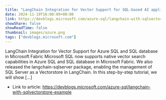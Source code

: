 ```yaml
---
title: "LangChain Integration for Vector Support for SQL-based AI applications"
date: 2024-11-19T16:00:09+00:00
link: https://devblogs.microsoft.com/azure-sql/langchain-with-sqlvectorstore-example
showShare: false
showReadTime: false
thumbnail: images/azure.png
tags: ["devblogs.microsoft.com"]
---
```

LangChain Integration for Vector Support for Azure SQL and SQL database in Microsoft Fabric Microsoft SQL now supports native vector search capabilities in Azure SQL and SQL database in Microsoft Fabric. We also released the langchain-sqlserver package, enabling the management of SQL Server as a Vectorstore in LangChain. In this step-by-step tutorial, we will show […]

- Link to article: https://devblogs.microsoft.com/azure-sql/langchain-with-sqlvectorstore-example
